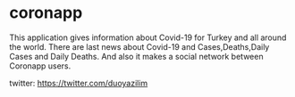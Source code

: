# coronapp

This application gives information about Covid-19 for Turkey and all around the world. 
There are last news about Covid-19 and Cases,Deaths,Daily Cases and Daily Deaths. 
And also it makes a social network between Coronapp users.

twitter: https://twitter.com/duoyazilim
